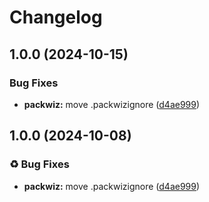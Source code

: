 # Changelog

## 1.0.0 (2024-10-15)


### Bug Fixes

* **packwiz:** move .packwizignore ([d4ae999](https://github.com/VeonN4/modpack-test/commit/d4ae999b6f0e9791ed6f0aafefeb84ab5af94b0d))

## 1.0.0 (2024-10-08)


### ♻ Bug Fixes

* **packwiz:** move .packwizignore ([d4ae999](https://github.com/VeonN4/modpack-test/commit/d4ae999b6f0e9791ed6f0aafefeb84ab5af94b0d))
